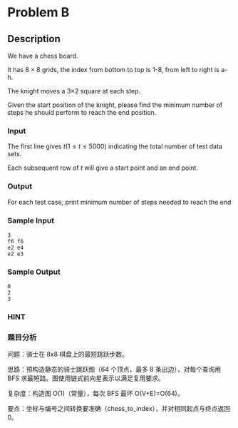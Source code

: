 # Problem B

## Description

We have a chess board.

It has $8 \times 8$ grids, the index from bottom to top is 1-8, from left to right is a-h.

The knight moves a 3×2 square at each step.

Given the start position of the knight, please find the minimum number of steps he should perform to reach the end position.

### Input

The first line gives $t(1\leq t\leq 5000)$ indicating the total number of test data sets.

Each subsequent row of $t$ will give a start point and an end point.

### Output

For each test case, print minimum number of steps needed to reach the end

### Sample Input

``` log
3
f6 f6
e2 e4
e2 e3
```

### Sample Output

``` log
0
2
3
```

### HINT

### 题目分析

问题：骑士在 8x8 棋盘上的最短跳跃步数。

思路：预构造静态的骑士跳跃图（64 个顶点，最多 8 条出边），对每个查询用 BFS 求最短路。图使用链式前向星表示以满足复用要求。

复杂度：构造图 O(1)（常量），每次 BFS 最坏 O(V+E)=O(64)。

要点：坐标与编号之间转换要准确（chess_to_index），并对相同起点与终点返回 0。

